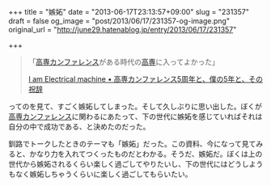+++
title = "嫉妬"
date = "2013-06-17T23:13:57+09:00"
slug = "231357"
draft = false
og_image = "post/2013/06/17/231357-og-image.png"
original_url = "http://june29.hatenablog.jp/entry/2013/06/17/231357"

+++

<p></p>
<blockquote>「<a class="keyword" href="http://d.hatena.ne.jp/keyword/%B9%E2%C0%EC%A5%AB%A5%F3%A5%D5%A5%A1%A5%EC%A5%F3%A5%B9">高専カンファレンス</a>がある時代の<a class="keyword" href="http://d.hatena.ne.jp/keyword/%B9%E2%C0%EC">高専</a>に入ってよかった」<p><a class="quote" href="http://blog.jgs.me/post/53159180726/for-5th-anniversary-kosenconf" title="I am Electrical machine • 高専カンファレンス5周年と、僕の5年と、その祝辞">I am Electrical machine • 高専カンファレンス5周年と、僕の5年と、その祝辞</a></p>
</blockquote>
<p>ってのを見て、すごく嫉妬してしまった。そして久しぶりに思い出した。ぼくが<a class="keyword" href="http://d.hatena.ne.jp/keyword/%B9%E2%C0%EC%A5%AB%A5%F3%A5%D5%A5%A1%A5%EC%A5%F3%A5%B9">高専カンファレンス</a>に関わるにあたって、下の世代に嫉妬を感じていればそれは自分の中で成功である、と決めたのだった。</p>
<p><script async class="speakerdeck-embed" data-id="502a32a30da7ee000204620e" data-ratio="1.33333333333333" src="//speakerdeck.com/assets/embed.js"></script></p>
<p>釧路でトークしたときのテーマも「嫉妬」だった。この資料、今になって見てみると、かなり力を入れてつくったものだとわかる。そうだ、嫉妬だ。ぼくは上の世代から嫉妬されるくらい楽しく過ごしてやりたいし、下の世代にはどうしようもなく嫉妬しちゃうくらいに楽しく過ごしてもらいたい。</p>
